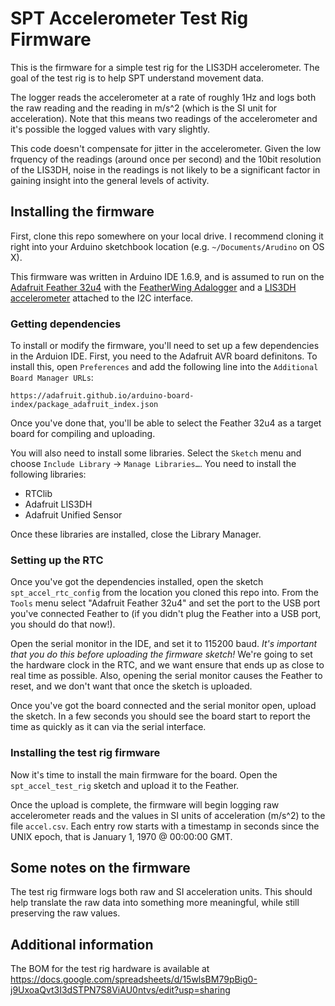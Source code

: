 # SPT Accelerometer Test Rig Firmware

This is the firmware for a simple test rig for the LIS3DH
accelerometer. The goal of the test rig is to help SPT
understand movement data.

The logger reads the accelerometer at a rate of roughly 1Hz and
logs both the raw reading and the reading in m/s^2 (which is the SI
unit for acceleration). Note that this means two readings of the
accelerometer and it's possible the logged values with vary slightly.

This code doesn't compensate for jitter in the accelerometer. Given
the low frquency of the readings (around once per second) and the
10bit resolution of the LIS3DH, noise in the readings is not likely
to be a significant factor in gaining insight into the general levels
of activity.

## Installing the firmware

First, clone this repo somewhere on your local drive. I recommend cloning it right into your Arduino sketchbook location (e.g. `~/Documents/Arudino` on OS X).

This firmware was written in Arduino IDE 1.6.9, and is assumed to run on the [Adafruit Feather 32u4](https://www.adafruit.com/products/2771) with the [FeatherWing Adalogger](https://www.adafruit.com/products/2922) and a [LIS3DH accelerometer](https://www.adafruit.com/products/2809) attached to the I2C interface.

### Getting dependencies

To install or modify the firmware, you'll need to set up a few dependencies in the Arduion IDE. First, you need to the Adafruit AVR board definitons. To install this, open `Preferences` and add the following line into the `Additional Board Manager URLs`:

```
https://adafruit.github.io/arduino-board-index/package_adafruit_index.json
```

Once you've done that, you'll be able to select the Feather 32u4 as a target board for compiling and uploading.

You will also need to install some libraries. Select the `Sketch` menu and choose `Include Library` &rarr; `Manage Libraries…`. You need to install the following libraries:

* RTClib
* Adafruit LIS3DH
* Adafruit Unified Sensor

Once these libraries are installed, close the Library Manager.

### Setting up the RTC
Once you've got the dependencies installed, open the sketch `spt_accel_rtc_config` from the location you cloned this repo into. From the `Tools` menu select "Adafruit Feather 32u4" and set the port to the USB port you've connected Feather to (if you didn't plug the Feather into a USB port, you should do that now!).

Open the serial monitor in the IDE, and set it to 115200 baud. *It's important that you do this before uploading the firmware sketch!* We're going to set the hardware clock in the RTC, and we want ensure that ends up as close to real time as possible. Also, opening the serial monitor causes the Feather to reset, and we don't want that once the sketch is uploaded.

Once you've got the board connected and the serial monitor open, upload the sketch. In a few seconds you should see the board start to report the time as quickly as it can via the serial interface.

### Installing the test rig firmware
Now it's time to install the main firmware for the board. Open the `spt_accel_test_rig` sketch and upload it to the Feather.

Once the upload is complete, the firmware will begin logging raw accelerometer reads and the values in SI units of acceleration (m/s^2) to the file `accel.csv`. Each entry row starts with a timestamp in seconds since the UNIX epoch, that is January 1, 1970 @ 00:00:00 GMT.

## Some notes on the firmware
The test rig firmware logs both raw and SI acceleration units. This should help translate the raw data into something more meaningful, while still preserving the raw values.

## Additional information

The BOM for the test rig hardware is available at https://docs.google.com/spreadsheets/d/15wlsBM79pBig0-j9UxoaQvt3I3dSTPN7S8ViAU0ntvs/edit?usp=sharing
